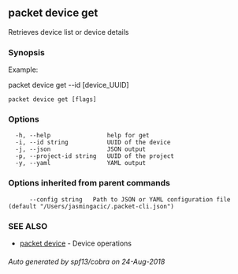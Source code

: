 ## packet device get

Retrieves device list or device details

### Synopsis

Example:
	
packet device get --id [device_UUID]

	

```
packet device get [flags]
```

### Options

```
  -h, --help                help for get
  -i, --id string           UUID of the device
  -j, --json                JSON output
  -p, --project-id string   UUID of the project
  -y, --yaml                YAML output
```

### Options inherited from parent commands

```
      --config string   Path to JSON or YAML configuration file (default "/Users/jasmingacic/.packet-cli.json")
```

### SEE ALSO

* [packet device](packet_device.md)	 - Device operations

###### Auto generated by spf13/cobra on 24-Aug-2018
